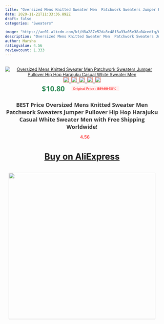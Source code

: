 ```yaml
---
title: "Oversized Mens Knitted Sweater Men  Patchwork Sweaters Jumper Pullover Hip Hop Harajuku Casual White Sweater Men"
date: 2020-11-21T11:33:36.892Z
draft: false
categories: "Sweaters"

image: "https://ae01.alicdn.com/kf/H8a287e52da3c48f3a33a05e38a04cedfq/Oversized-Mens-Knitted-Sweater-Men-Patchwork-Sweaters-Jumper-Pullover-Hip-Hop-Harajuku-Casual-White-Sweater-Men.jpg"
description: "Oversized Mens Knitted Sweater Men  Patchwork Sweaters Jumper Pullover Hip Hop Harajuku Casual White Sweater Men"
author: Marsha
ratingvalue: 4.56
reviewcount: 1.333
---
```

<br>
<div style="text-align: center;">
<a href="https://s.click.aliexpress.com/e/_AB2kLx" target="_blank" rel="nofollow noopener noreferrer"><img alt="Oversized Mens Knitted Sweater Men  Patchwork Sweaters Jumper Pullover Hip Hop Harajuku Casual White Sweater Men" class="magnifier-image" src="https://ae01.alicdn.com/kf/H8a287e52da3c48f3a33a05e38a04cedfq/Oversized-Mens-Knitted-Sweater-Men-Patchwork-Sweaters-Jumper-Pullover-Hip-Hop-Harajuku-Casual-White-Sweater-Men.jpg_640x640.jpg">
<br>
<img style="border:1px solid salmon" src="https://ae01.alicdn.com/kf/H8a287e52da3c48f3a33a05e38a04cedfq/Oversized-Mens-Knitted-Sweater-Men-Patchwork-Sweaters-Jumper-Pullover-Hip-Hop-Harajuku-Casual-White-Sweater-Men.jpg_120x120.jpg">&nbsp;&nbsp;<img style="border:1px solid salmon" src="https://ae01.alicdn.com/kf/Hbdce5123488543898dc9aaaa2399d1fdG/Oversized-Mens-Knitted-Sweater-Men-Patchwork-Sweaters-Jumper-Pullover-Hip-Hop-Harajuku-Casual-White-Sweater-Men.jpg_120x120.jpg">&nbsp;&nbsp;<img style="border:1px solid salmon" src="https://ae01.alicdn.com/kf/H875e324ee49843f38f0908f40f62346fz/Oversized-Mens-Knitted-Sweater-Men-Patchwork-Sweaters-Jumper-Pullover-Hip-Hop-Harajuku-Casual-White-Sweater-Men.jpg_120x120.jpg">&nbsp;&nbsp;<img style="border:1px solid salmon" src="https://ae01.alicdn.com/kf/H1ced03c720e84b808493dfdb904bee512/Oversized-Mens-Knitted-Sweater-Men-Patchwork-Sweaters-Jumper-Pullover-Hip-Hop-Harajuku-Casual-White-Sweater-Men.jpg_120x120.jpg">&nbsp;&nbsp;<img style="border:1px solid salmon" src="https://ae01.alicdn.com/kf/Haf7573e1198f40a0ba964848eac9812eo/Oversized-Mens-Knitted-Sweater-Men-Patchwork-Sweaters-Jumper-Pullover-Hip-Hop-Harajuku-Casual-White-Sweater-Men.jpg_120x120.jpg"></a></div><br0>
<div style="text-align: center;"><span style="background-color: white; border: 0px; box-sizing: border-box; color: seagreen; display: inline-block; font-family: &quot;open sans&quot; , &quot;arial&quot; , &quot;helvetica&quot; , sans-serif , &quot;heiti&quot;; font-size: 24px; font-stretch: inherit; font-weight: 700; line-height: inherit; margin: 0px 10px 0px 0px; padding: 0px; vertical-align: middle;">$10.80 </span>
<span style="background: rgb(255 , 241 , 241); border-radius: 3px; border: 0px; box-sizing: border-box; color: #ff4747; display: inline-block; font-family: inherit; font-size: 12px; font-stretch: inherit; font-style: inherit; font-variant: inherit; font-weight: 600; line-height: inherit; margin: 0px; padding: 2px 5px; transform: scale(0.9); vertical-align: middle;">Original Price : <b style="text-decoration: line-through;">$21.60 </b> 50%&nbsp;&nbsp;</span></div>
<h1 style="color: #333333; display: inline-block; font-family: &quot;open sans&quot; , &quot;arial&quot; , &quot;helvetica&quot; , sans-serif , &quot;heiti&quot;; font-size: 18px; font-stretch: inherit; font-weight: 700; text-align: center;">BEST Price Oversized Mens Knitted Sweater Men  Patchwork Sweaters Jumper Pullover Hip Hop Harajuku Casual White Sweater Men with Free Shipping Worldwide!</h1>
<div style="color: #ff4747; text-align: center;">
<img src="https://4.bp.blogspot.com/-M0ZcTcb-5uY/XleCXlxnR4I/AAAAAAAAAEc/OrjgMkXV1oMQFaCRZj5HQwOCBcu3w1FegCPcBGAYYCw/s1600/star.png" style="height: 15px;">&nbsp;<b>4.56</b></div>
<div class="button_cont" align="center"><a class="buynow_a" href="https://s.click.aliexpress.com/e/_AB2kLx" target="_blank" rel="nofollow noopener noreferrer"><H1>Buy on AliExpress</H1></a></div><br>
<div class="separator" style="clear: both; text-align: center;">
<img src="https://lh3.googleusercontent.com/-pTy5HemUv9M/XlePHvY0dAI/AAAAAAAAAE4/0nX5iRUoIWY8eMW9Dpxeirr157OZliDIgCLcBGAsYHQ/s1600/badge.gif" width="480">
</div>
